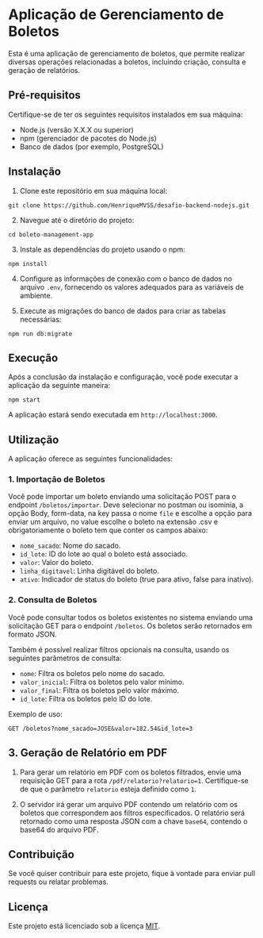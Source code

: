 # Aplicação de Gerenciamento de Boletos

Esta é uma aplicação de gerenciamento de boletos, que permite realizar diversas operações relacionadas a boletos, incluindo criação, consulta e geração de relatórios.

## Pré-requisitos

Certifique-se de ter os seguintes requisitos instalados em sua máquina:

- Node.js (versão X.X.X ou superior)
- npm (gerenciador de pacotes do Node.js)
- Banco de dados (por exemplo, PostgreSQL)

## Instalação

1. Clone este repositório em sua máquina local:

```
git clone https://github.com/HenriqueMVSS/desafio-backend-nodejs.git
```

2. Navegue até o diretório do projeto:

```
cd boleto-management-app
```

3. Instale as dependências do projeto usando o npm:

```
npm install
```

4. Configure as informações de conexão com o banco de dados no arquivo `.env`, fornecendo os valores adequados para as variáveis de ambiente.

5. Execute as migrações do banco de dados para criar as tabelas necessárias:

```
npm run db:migrate
```

## Execução

Após a conclusão da instalação e configuração, você pode executar a aplicação da seguinte maneira:

```
npm start
```

A aplicação estará sendo executada em `http://localhost:3000`.

## Utilização

A aplicação oferece as seguintes funcionalidades:

### 1. Importação de Boletos

Você pode importar um boleto enviando uma solicitação POST para o endpoint `/boletos/importar`. Deve selecionar no postman ou isominia, a opção Body, form-data, na key passa o nome ``file`` e escolhe a opção para enviar um arquivo, no value escolhe o boleto na extensão .csv e obrigatoriamente o boleto tem que conter os campos abaixo:

- `nome_sacado`: Nome do sacado.
- `id_lote`: ID do lote ao qual o boleto está associado.
- `valor`: Valor do boleto.
- `linha_digitavel`: Linha digitável do boleto.
- `ativo`: Indicador de status do boleto (true para ativo, false para inativo).

### 2. Consulta de Boletos

Você pode consultar todos os boletos existentes no sistema enviando uma solicitação GET para o endpoint `/boletos`. Os boletos serão retornados em formato JSON.

Também é possível realizar filtros opcionais na consulta, usando os seguintes parâmetros de consulta:

- `nome`: Filtra os boletos pelo nome do sacado.
- `valor_inicial`: Filtra os boletos pelo valor mínimo.
- `valor_final`: Filtra os boletos pelo valor máximo.
- `id_lote`: Filtra os boletos pelo ID do lote.

Exemplo de uso:

```
GET /boletos?nome_sacado=JOSE&valor=182.54&id_lote=3
```

## 3. Geração de Relatório em PDF

1. Para gerar um relatório em PDF com os boletos filtrados, envie uma requisição GET para a rota `/pdf/relatorio?relatorio=1`. Certifique-se de que o parâmetro `relatorio` esteja definido como `1`.

2. O servidor irá gerar um arquivo PDF contendo um relatório com os boletos que correspondem aos filtros especificados. O relatório será retornado como uma resposta JSON com a chave `base64`, contendo o base64 do arquivo PDF.

## Contribuição

Se você quiser contribuir para este projeto, fique à vontade para enviar pull requests ou relatar problemas.

## Licença

Este projeto está licenciado sob a licença [MIT](https://opensource.org/licenses/MIT).

